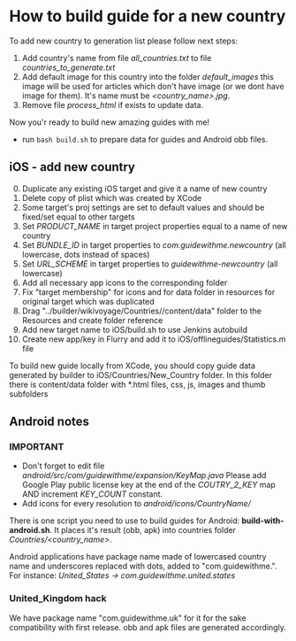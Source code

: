 # How to build guide for a new country

To add new country to generation list please follow next steps:

1. Add country's name from file *all_countries.txt* to
 file *countries_to_generate.txt*
2. Add default image for this country into the folder *default_images*
this image will be used for articles which don't have image (or we dont have
image for them). It's name must be *&lt;country_name&gt;.jpg*.
3. Remove file *process_html* if exists to update data.

Now you'r ready to build new amazing guides with me!
* run `bash build.sh` to prepare data for guides and Android obb files.

## iOS - add new country

0. Duplicate any existing iOS target and give it a name of new country
1. Delete copy of plist which was created by XCode
2. Some target's proj settings are set to default values and should be fixed/set equal to other targets
3. Set *PRODUCT_NAME* in target project properties equal to a name of new country
4. Set *BUNDLE_ID* in target properties to *com.guidewithme.newcountry* (all lowercase, dots instead of spaces)
5. Set *URL_SCHEME* in target properties to *guidewithme-newcountry* (all lowercase)
6. Add all necessary app icons to the corresponding folder
7. Fix "target membership" for icons and for data folder in resources for original target which was duplicated
8. Drag "../builder/wikivoyage/Countries/<Country Name>/content/data" folder to the Resources and create folder reference
9. Add new target name to iOS/build.sh to use Jenkins autobuild
10. Create new app/key in Flurry and add it to iOS/offlineguides/Statistics.m file

To build new guide locally from XCode, you should copy guide data generated by builder to iOS/Countries/New_Country folder.
In this folder there is content/data folder with *.html files, css, js, images and thumb subfolders


## Android notes

### IMPORTANT
* Don't forget to edit file *android/src/com/guidewithme/expansion/KeyMap.java*
Please add Google Play public license key at the end of the *COUTRY_2_KEY* map AND increment *KEY_COUNT* constant. 
* Add icons for every resolution to *android/icons/CountryName/*

There is one script you need to use to build guides for Android:
 **build-with-android.sh**. It places it's result (obb, apk) into countries
 folder *Countries/&lt;country_name&gt;*.

Android applications have package name made of lowercased country name
and underscores replaced with dots, added to "com.guidewithme.". For instance:
*United_States -> com.guidewithme.united.states*


### United_Kingdom hack
We have package name "com.guidewithme.uk" for it for the sake compatibility
with first release. obb and apk files are generated accordingly.
